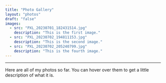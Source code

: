 ```yaml
---
title: "Photo Gallery"
layout: "photos"
draft: "false"
images:
  - src: "PXL_20230701_182431514.jpg"
    description: "This is the first image."
  - src: "PXL_20230702_194811153.jpg"
    description: "This is the second image."
  - src: "PXL_20230702_205240799.jpg"
    description: "This is the fourth image."
---
```

---

Here are all of my photos so far. You can hover over them to get a little description of what it is.